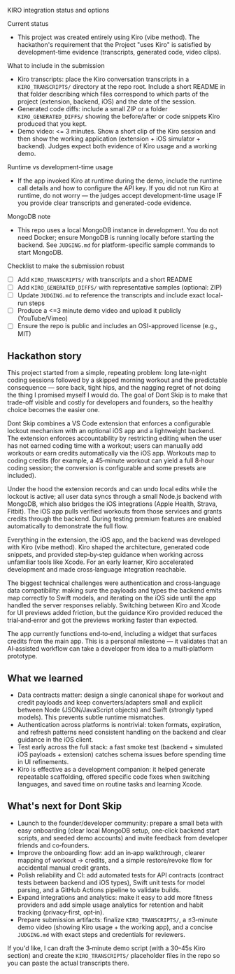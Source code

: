 KIRO integration status and options

Current status
- This project was created entirely using Kiro (vibe method). The hackathon's requirement that the Project "uses Kiro" is satisfied by development-time evidence (transcripts, generated code, video clips).

What to include in the submission
- Kiro transcripts: place the Kiro conversation transcripts in a `KIRO_TRANSCRIPTS/` directory at the repo root. Include a short README in that folder describing which files correspond to which parts of the project (extension, backend, iOS) and the date of the session.
- Generated code diffs: include a small ZIP or a folder `KIRO_GENERATED_DIFFS/` showing the before/after or code snippets Kiro produced that you kept.
- Demo video: <= 3 minutes. Show a short clip of the Kiro session and then show the working application (extension + iOS simulator + backend). Judges expect both evidence of Kiro usage and a working demo.

Runtime vs development-time usage
- If the app invoked Kiro at runtime during the demo, include the runtime call details and how to configure the API key. If you did not run Kiro at runtime, do not worry — the judges accept development-time usage IF you provide clear transcripts and generated-code evidence.


MongoDB note
- This repo uses a local MongoDB instance in development. You do not need Docker; ensure MongoDB is running locally before starting the backend. See `JUDGING.md` for platform-specific sample commands to start MongoDB.

Checklist to make the submission robust
- [ ] Add `KIRO_TRANSCRIPTS/` with transcripts and a short README
- [ ] Add `KIRO_GENERATED_DIFFS/` with representative samples (optional: ZIP)
- [ ] Update `JUDGING.md` to reference the transcripts and include exact local-run steps
- [ ] Produce a <=3 minute demo video and upload it publicly (YouTube/Vimeo)
- [ ] Ensure the repo is public and includes an OSI-approved license (e.g., MIT)

## Hackathon story

This project started from a simple, repeating problem: long late-night coding sessions followed by a skipped morning workout and the predictable consequence — sore back, tight hips, and the nagging regret of not doing the thing I promised myself I would do. The goal of Dont Skip is to make that trade-off visible and costly for developers and founders, so the healthy choice becomes the easier one.

Dont Skip combines a VS Code extension that enforces a configurable lockout mechanism with an optional iOS app and a lightweight backend. The extension enforces accountability by restricting editing when the user has not earned coding time with a workout; users can manually add workouts or earn credits automatically via the iOS app. Workouts map to coding credits (for example, a 45‑minute workout can yield a full 8‑hour coding session; the conversion is configurable and some presets are included).

Under the hood the extension records and can undo local edits while the lockout is active; all user data syncs through a small Node.js backend with MongoDB, which also bridges the iOS integrations (Apple Health, Strava, Fitbit). The iOS app pulls verified workouts from those services and grants credits through the backend. During testing premium features are enabled automatically to demonstrate the full flow.

Everything in the extension, the iOS app, and the backend was developed with Kiro (vibe method). Kiro shaped the architecture, generated code snippets, and provided step‑by‑step guidance when working across unfamiliar tools like Xcode. For an early learner, Kiro accelerated development and made cross‑language integration reachable.

The biggest technical challenges were authentication and cross‑language data compatibility: making sure the payloads and types the backend emits map correctly to Swift models, and iterating on the iOS side until the app handled the server responses reliably. Switching between Kiro and Xcode for UI previews added friction, but the guidance Kiro provided reduced the trial‑and‑error and got the previews working faster than expected.

The app currently functions end‑to‑end, including a widget that surfaces credits from the main app. This is a personal milestone — it validates that an AI‑assisted workflow can take a developer from idea to a multi‑platform prototype.

## What we learned

- Data contracts matter: design a single canonical shape for workout and credit payloads and keep converters/adapters small and explicit between Node (JSON/JavaScript objects) and Swift (strongly typed models). This prevents subtle runtime mismatches.
- Authentication across platforms is nontrivial: token formats, expiration, and refresh patterns need consistent handling on the backend and clear guidance in the iOS client.
- Test early across the full stack: a fast smoke test (backend + simulated iOS payloads + extension) catches schema issues before spending time in UI refinements.
- Kiro is effective as a development companion: it helped generate repeatable scaffolding, offered specific code fixes when switching languages, and saved time on routine tasks and learning Xcode.

## What's next for Dont Skip

- Launch to the founder/developer community: prepare a small beta with easy onboarding (clear local MongoDB setup, one‑click backend start scripts, and seeded demo accounts) and invite feedback from developer friends and co‑founders.
- Improve the onboarding flow: add an in‑app walkthrough, clearer mapping of workout -> credits, and a simple restore/revoke flow for accidental manual credit grants.
- Polish reliability and CI: add automated tests for API contracts (contract tests between backend and iOS types), Swift unit tests for model parsing, and a GitHub Actions pipeline to validate builds.
- Expand integrations and analytics: make it easy to add more fitness providers and add simple usage analytics for retention and habit tracking (privacy‑first, opt‑in).
- Prepare submission artifacts: finalize `KIRO_TRANSCRIPTS/`, a ≤3‑minute demo video (showing Kiro usage + the working app), and a concise `JUDGING.md` with exact steps and credentials for reviewers.

If you'd like, I can draft the 3‑minute demo script (with a 30–45s Kiro section) and create the `KIRO_TRANSCRIPTS/` placeholder files in the repo so you can paste the actual transcripts there.
